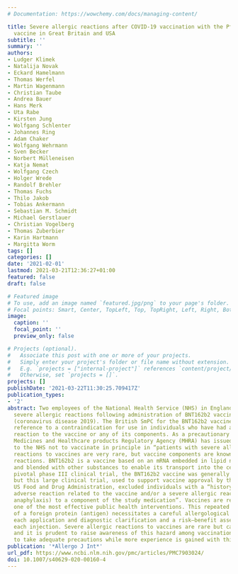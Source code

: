 ```yaml
---
# Documentation: https://wowchemy.com/docs/managing-content/

title: Severe allergic reactions after COVID-19 vaccination with the Pfizer/BioNTech
  vaccine in Great Britain and USA
subtitle: ''
summary: ''
authors:
- Ludger Klimek
- Natalija Novak
- Eckard Hamelmann
- Thomas Werfel
- Martin Wagenmann
- Christian Taube
- Andrea Bauer
- Hans Merk
- Uta Rabe
- Kirsten Jung
- Wolfgang Schlenter
- Johannes Ring
- Adam Chaker
- Wolfgang Wehrmann
- Sven Becker
- Norbert Mülleneisen
- Katja Nemat
- Wolfgang Czech
- Holger Wrede
- Randolf Brehler
- Thomas Fuchs
- Thilo Jakob
- Tobias Ankermann
- Sebastian M. Schmidt
- Michael Gerstlauer
- Christian Vogelberg
- Thomas Zuberbier
- Karin Hartmann
- Margitta Worm
tags: []
categories: []
date: '2021-02-01'
lastmod: 2021-03-21T12:36:27+01:00
featured: false
draft: false

# Featured image
# To use, add an image named `featured.jpg/png` to your page's folder.
# Focal points: Smart, Center, TopLeft, Top, TopRight, Left, Right, BottomLeft, Bottom, BottomRight.
image:
  caption: ''
  focal_point: ''
  preview_only: false

# Projects (optional).
#   Associate this post with one or more of your projects.
#   Simply enter your project's folder or file name without extension.
#   E.g. `projects = ["internal-project"]` references `content/project/deep-learning/index.md`.
#   Otherwise, set `projects = []`.
projects: []
publishDate: '2021-03-22T11:30:25.709417Z'
publication_types:
- '2'
abstract: Two employees of the National Health Service (NHS) in England developed
  severe allergic reactions following administration of BNT162b2 vaccine against COVID-19
  (coronavirus disease 2019). The British SmPC for the BNT162b2 vaccine already includes
  reference to a contraindication for use in individuals who have had an allergic
  reaction to the vaccine or any of its components. As a precautionary measure, the
  Medicines and Healthcare products Regulatory Agency (MHRA) has issued interim guidance
  to the NHS not to vaccinate in principle in “patients with severe allergies”. Allergic
  reactions to vaccines are very rare, but vaccine components are known to cause allergic
  reactions. BNT162b2 is a vaccine based on an mRNA embedded in lipid nanoparticles
  and blended with other substances to enable its transport into the cells. In the
  pivotal phase III clinical trial, the BNT162b2 vaccine was generally well tolerated,
  but this large clinical trial, used to support vaccine approval by the MHRA and
  US Food and Drug Administration, excluded individuals with a “history of a severe
  adverse reaction related to the vaccine and/or a severe allergic reaction (e.g.,
  anaphylaxis) to a component of the study medication”. Vaccines are recognized as
  one of the most effective public health interventions. This repeated administration
  of a foreign protein (antigen) necessitates a careful allergological history before
  each application and diagnostic clarification and a risk–benefit assessment before
  each injection. Severe allergic reactions to vaccines are rare but can be life-threatening,
  and it is prudent to raise awareness of this hazard among vaccination teams and
  to take adequate precautions while more experience is gained with this new vaccine.
publication: '*Allergo J Int*'
url_pdf: https://www.ncbi.nlm.nih.gov/pmc/articles/PMC7903024/
doi: 10.1007/s40629-020-00160-4
---
```

